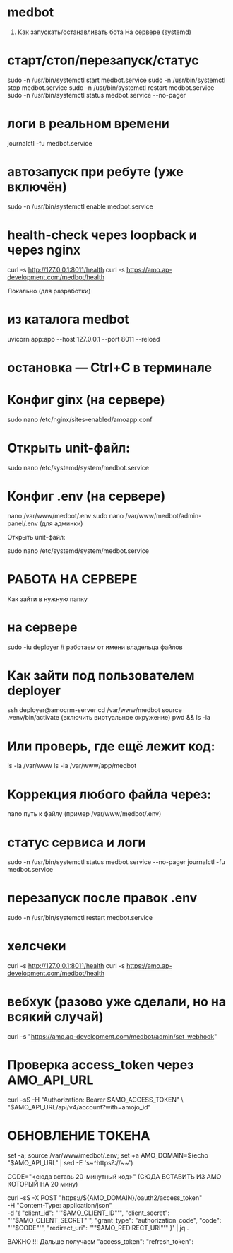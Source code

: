 # medbot

1) Как запускать/останавливать бота
На сервере (systemd)
# старт/стоп/перезапуск/статус
sudo -n /usr/bin/systemctl start  medbot.service
sudo -n /usr/bin/systemctl stop   medbot.service
sudo -n /usr/bin/systemctl restart medbot.service
sudo -n /usr/bin/systemctl status  medbot.service --no-pager

# логи в реальном времени
journalctl -fu medbot.service

# автозапуск при ребуте (уже включён)
sudo -n /usr/bin/systemctl enable medbot.service

# health-check через loopback и через nginx
curl -s http://127.0.0.1:8011/health
curl -s https://amo.ap-development.com/medbot/health

Локально (для разработки)
# из каталога medbot
uvicorn app:app --host 127.0.0.1 --port 8011 --reload
# остановка — Ctrl+C в терминале


# Конфиг ginx (на сервере)
sudo nano /etc/nginx/sites-enabled/amoapp.conf

# Открыть unit-файл:

sudo nano /etc/systemd/system/medbot.service

# Конфиг .env (на сервере)
nano /var/www/medbot/.env
sudo nano /var/www/medbot/admin-panel/.env (для админки)

Открыть unit-файл:

sudo nano /etc/systemd/system/medbot.service

# РАБОТА НА СЕРВЕРЕ
Как зайти в нужную папку
# на сервере
sudo -iu deployer          # работаем от имени владельца файлов
# Как зайти под пользователем deployer
ssh deployer@amocrm-server
cd /var/www/medbot
source .venv/bin/activate (включить виртуальное окружение)
pwd && ls -la

# Или проверь, где ещё лежит код:

ls -la /var/www
ls -la /var/www/app/medbot

# Коррекция любого файла через: 
nano путь к файлу (пример /var/www/medbot/.env)

# статус сервиса и логи
sudo -n /usr/bin/systemctl status medbot.service --no-pager
journalctl -fu medbot.service

# перезапуск после правок .env
sudo -n /usr/bin/systemctl restart medbot.service

# хелсчеки
curl -s http://127.0.0.1:8011/health
curl -s https://amo.ap-development.com/medbot/health

# вебхук (разово уже сделали, но на всякий случай)
curl -s "https://amo.ap-development.com/medbot/admin/set_webhook"

# Проверка access_token через AMO_API_URL
curl -sS -H "Authorization: Bearer $AMO_ACCESS_TOKEN" \
  "$AMO_API_URL/api/v4/account?with=amojo_id"


# ОБНОВЛЕНИЕ ТОКЕНА 


set -a; source /var/www/medbot/.env; set +a
AMO_DOMAIN=$(echo "$AMO_API_URL" | sed -E 's~^https?://~~')

CODE="<сюда вставь 20-минутный код>" (СЮДА ВСТАВИТЬ ИЗ АМО КОТОРЫЙ НА 20 мину)

curl -sS -X POST "https://${AMO_DOMAIN}/oauth2/access_token" \
  -H "Content-Type: application/json" \
  -d '{
    "client_id": "'"$AMO_CLIENT_ID"'",
    "client_secret": "'"$AMO_CLIENT_SECRET"'",
    "grant_type": "authorization_code",
    "code": "'"$CODE"'",
    "redirect_uri": "'"$AMO_REDIRECT_URI"'"
  }' | jq .

ВАЖНО !!! Дальше получаем 
"access_token":
"refresh_token":